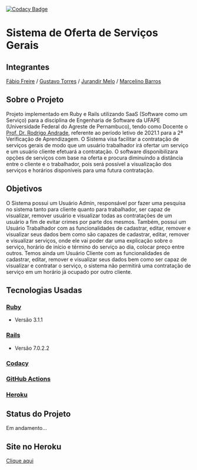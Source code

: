 [![Codacy Badge](https://app.codacy.com/project/badge/Grade/c081c8967ef64d659245e21f88352565)](https://www.codacy.com/gh/esGeneralServices/esGeneralServices/dashboard?utm_source=github.com&amp;utm_medium=referral&amp;utm_content=esGeneralServices/esGeneralServices&amp;utm_campaign=Badge_Grade)
# Sistema de Oferta de Serviços Gerais

## Integrantes
[Fábio Freire](https://github.com/FabioFreire-ff) / [Gustavo Torres](https://github.com/gustavostorres) / [Jurandir Melo](https://github.com/jurasmelo) / [Marcelino Barros](https://github.com/marcelino05052000)

## Sobre o Projeto
Projeto implementado em Ruby e Rails utilizando SaaS (Software como um Serviço) para a disciplina de Engenharia de Software  da UFAPE (Universidade Federal do Agreste de Pernambuco), tendo como Docente o [Prof. Dr. Rodrigo Andrade](https://github.com/rcaa/), referente ao período letivo de 2021.1 para a 2ª Verificação de Aprendizagem. O Sistema visa facilitar a contratação de serviços gerais de modo que um usuário trabalhador irá ofertar um serviço e um usuário cliente efetuará a contratação. O software disponibilizara opções de serviços com base na oferta e procura diminuindo a distância entre o cliente e o trabalhador, pois será possível a visualização dos serviços e horários disponíveis para uma futura contratação.

## Objetivos
O Sistema possui um Usuário Admin, responsável por fazer uma pesquisa no sistema tanto para cliente quanto para trabalhador, ser capaz de visualizar, remover usuário e visualizar todas as contratações de um usuário a fim de evitar crimes por parte dos mesmos. Também, possui um Usuário Trabalhador com as funcionalidades de cadastrar, editar, remover e visualizar seus dados bem como são capazes de cadastrar, editar, remover e visualizar serviços, onde ele vai poder dar uma explicação sobre o serviço, horário de início e término do serviço ao dia, colocar preço entre outros. Temos ainda um Usuário Cliente com as funcionalidades de cadastrar, editar, remover e visualizar seus dados bem como ser capaz de visualizar e contratar o serviço, o sistema não permitirá uma contratação de serviço em um horário já ocupado por outro cliente.

## Tecnologias Usadas
 ### [Ruby](https://www.ruby-lang.org/)
*   Versão 3.1.1
 ### [Rails](https://rubyonrails.org/)
*   Versão 7.0.2.2
 ### [Codacy](https://www.codacy.com/)
 ### [GitHub Actions](https://github.com/features/actions)
 ### [Heroku](https://www.heroku.com/)
## Status do Projeto
Em andamento...
## Site no Heroku
[Clique aqui](https://whispering-journey-92382.herokuapp.com/)